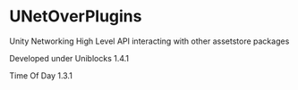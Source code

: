 # UNetOverPlugins
Unity Networking High Level API interacting with other assetstore packages

Developed under 
Uniblocks 1.4.1

Time Of Day 1.3.1
